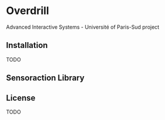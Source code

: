 # Overdrill
Advanced Interactive Systems - Université of Paris-Sud project

## Installation

TODO

## Sensoraction Library


## License

TODO
